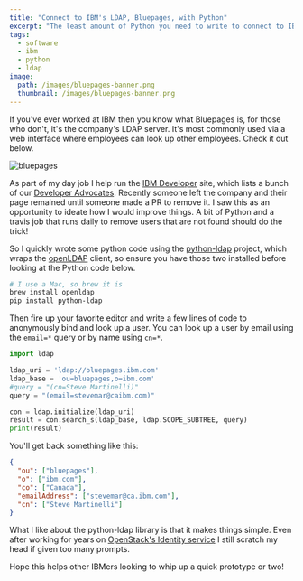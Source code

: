 ```yaml
---
title: "Connect to IBM's LDAP, Bluepages, with Python"
excerpt: "The least amount of Python you need to write to connect to IBM's LDAP -- Bluepages"
tags: 
  - software
  - ibm
  - python
  - ldap
image:
  path: /images/bluepages-banner.png
  thumbnail: /images/bluepages-banner.png
---
```


If you've ever worked at IBM then you know what Bluepages is, for those who don't, it's the company's LDAP server. It's most commonly used via a web interface where employees can look up other employees. Check it out below.

![bluepages]({{'/images/bluepages.png'}})

As part of my day job I help run the [IBM Developer](https://developer.ibm.com/) site, which lists a bunch of our [Developer Advocates](https://developer.ibm.com/profiles/). Recently someone left the company and their page remained until someone made a PR to remove it. I saw this as an opportunity to ideate how I would improve things. A bit of Python and a travis job that runs daily to remove users that are not found should do the trick!

So I quickly wrote some python code using the [python-ldap](https://github.com/python-ldap/python-ldap) project, which wraps the [openLDAP](https://www.openldap.org/) client, so ensure you have those two installed before looking at the Python code below.

```bash
# I use a Mac, so brew it is
brew install openldap
pip install python-ldap
```

Then fire up your favorite editor and write a few lines of code to anonymously bind and look up a user. You can look up a user by email using the `email=*` query or by name using `cn=*`.

```python
import ldap

ldap_uri = 'ldap://bluepages.ibm.com'
ldap_base = 'ou=bluepages,o=ibm.com'
#query = "(cn=Steve Martinelli)"
query = "(email=stevemar@caibm.com)"

con = ldap.initialize(ldap_uri)
result = con.search_s(ldap_base, ldap.SCOPE_SUBTREE, query)
print(result)
```

You'll get back something like this:

```json
{
  "ou": ["bluepages"],
  "o": ["ibm.com"],
  "co": ["Canada"],
  "emailAddress": ["stevemar@ca.ibm.com"],
  "cn": ["Steve Martinelli"]
}
```

What I like about the python-ldap library is that it makes things simple. Even after working for years on [OpenStack's Identity service](https://github.com/openstack/keystone/blob/master/keystone/identity/backends/ldap/core.py) I still scratch my head if given too many prompts. 

Hope this helps other IBMers looking to whip up a quick prototype or two!
